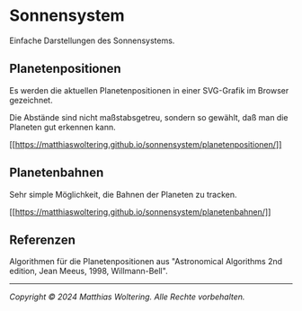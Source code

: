 # Sonnensystem

Einfache Darstellungen des Sonnensystems.

## Planetenpositionen

Es werden die aktuellen Planetenpositionen in einer SVG-Grafik im Browser gezeichnet.

Die Abstände sind nicht maßstabsgetreu, sondern so gewählt, daß man die Planeten gut erkennen kann.

[[https://matthiaswoltering.github.io/sonnensystem/planetenpositionen/]]

## Planetenbahnen

Sehr simple Möglichkeit, die Bahnen der Planeten zu tracken.

[[https://matthiaswoltering.github.io/sonnensystem/planetenbahnen/]]


## Referenzen

Algorithmen für die Planetenpositionen aus "Astronomical Algorithms 2nd edition, Jean Meeus, 1998, Willmann-Bell".

--- 

_Copyright &copy; 2024 Matthias Woltering. Alle Rechte vorbehalten._